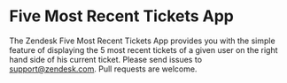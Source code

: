 Five Most Recent Tickets App
====================

The Zendesk Five Most Recent Tickets App provides you with the simple feature of displaying the 5 most recent tickets of a given user on the right hand side of his current ticket. Please send issues to [support@zendesk.com](mailto:support@zendesk.com). Pull requests are welcome.
